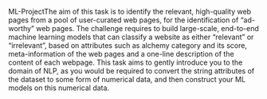  ML-ProjectThe aim of this task is to identify the relevant, high-quality web pages from a pool of user-curated web pages, for the identification of “ad-worthy” web pages. The challenge requires to build large-scale, end-to-end machine learning models that can classify a website as either “relevant” or “irrelevant”, based on attributes such as alchemy category and its score, meta-information of the web pages and a one-line description of the content of each webpage. This task aims to gently introduce you to the domain of NLP, as you would be required to convert the string attributes of the dataset to some form of numerical data, and then construct your ML models on this numerical data.
